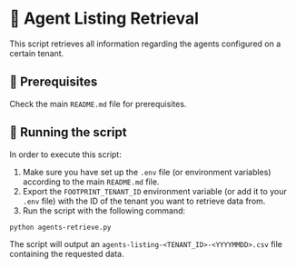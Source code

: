 # 📝 Agent Listing Retrieval

This script retrieves all information regarding the agents configured on a
certain tenant.

## 🔧 Prerequisites

Check the main `README.md` file for prerequisites.

## 🏃 Running the script

In order to execute this script:

1. Make sure you have set up the `.env` file (or environment variables)
   according to the main `README.md` file.
2. Export the `FOOTPRINT_TENANT_ID` environment variable (or add it to your
   `.env` file) with the ID of the tenant you want to retrieve data from.
3. Run the script with the following command:

```bash
python agents-retrieve.py
```

The script will output an `agents-listing-<TENANT_ID>-<YYYYMMDD>.csv` file
containing the requested data.

